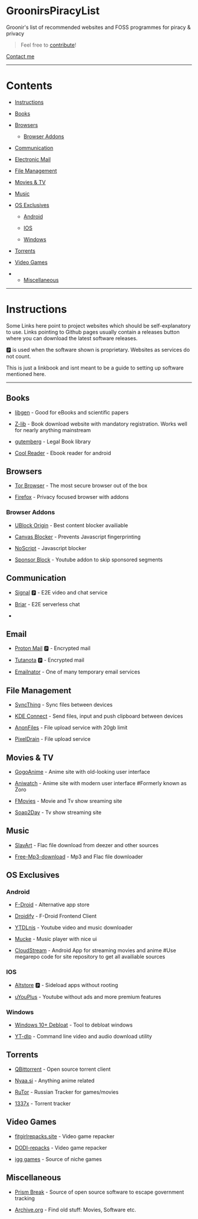 # GroonirsPiracyList

Groonir's list of recommended websites and FOSS programmes for piracy &amp; privacy

> Feel free to [contribute](https://github.com/Groonir/GroonirsPiracyList/issues/new)!

[Contact me](mailto:8jf4n3r@proton.me)

-----------------

# Contents

- [Instructions](#instructions)

- [Books](#books)

- [Browsers](#browsers)
     
   - [Browser Addons](#browser-addons)

- [Communication](#communication)

- [Electronic Mail](#email)

- [File Management](#file-management)

- [Movies & TV](#movies--tv)

- [Music](#music)

- [OS Exclusives](#os-exclusives)

   - [Android](#android)
   
   - [IOS](#ios)
   
   - [Windows](#windows)

- [Torrents](#torrents)

- [Video Games](#video-games)

- - [Miscellaneous](#miscellaneous)

-----------------

# Instructions

Some Links here point to project websites which should be self-explanatory to use. Links pointing to Github pages usually contain a releases button where you can download the latest software releases.

🅿️ is used when the software shown is proprietary. Websites as services do not count.

This is just a linkbook and isnt meant to be a guide to setting up software mentioned here.

-----------------

## Books

- [libgen](https://libgen.rs) - Good for eBooks and scientific papers 

- [Z-lib](https://singlelogin.re/) - Book download website with mandatory registration. Works well for nearly anything mainstream

- [gutemberg](https://www.gutenberg.org/) - Legal Book library
  
- [Cool Reader](https://sourceforge.net/projects/crengine/) - Ebook reader for android

  
## Browsers

- [Tor Browser](https://www.torproject.org/) - The most secure browser out of the box

- [Firefox](https://firefox.com) - Privacy focused browser with addons



### Browser Addons

- [UBlock Origin](https://github.com/gorhill/uBlock) - Best content blocker availiable

- [Canvas Blocker](https://github.com/kkapsner/CanvasBlocker) - Prevents Javascript fingerprinting

- [NoScript](https://github.com/hackademix/noscript/) - Javascript blocker

- [Sponsor Block](https://github.com/ajayyy/SponsorBlock) - Youtube addon to skip sponsored segments

## Communication 

- [Signal](https://signal.org) 🅿️  - E2E video and chat service 

- [Briar](https://briar.org) - E2E serverless chat

- 
 
## Email

  - [Proton Mail](https://proton.me/mail) 🅿️ - Encrypted mail

  - [Tutanota](https://mail.tutanota.com/) 🅿️ - Encrypted mail
  
  - [Emailnator](https://emailnator.com) - One of many temporary email services
  

 
 ## File Management
 
- [SyncThing](https://syncthing.net/) - Sync files between devices

- [KDE Connect](https://kdeconnect.kde.org/) - Send files, input and push clipboard between devices

- [AnonFiles](https://anonfiles.com/) - File upload service with 20gb limit

- [PixelDrain](https://pixeldrain.com/) - File upload service

 
## Movies & TV

- [GogoAnime](https://gogoanime3.net) - Anime site with old-looking user interface

- [Aniwatch](https://aniwatch.to) - Anime site with modern user interface #Formerly known as Zoro

- [FMovies](https://fmoviesz.to) - Movie and Tv show sreaming site

- [Soap2Day](https://soap2day.to) - Tv show streaming site


## Music

- [SlavArt](https://slavart.gamesdrive.net/) - Flac file download from deezer and other sources

- [Free-Mp3-download](https://free-mp3-download.net/) - Mp3 and Flac file downloader


## OS Exclusives



### Android

- [F-Droid](https://f-droid.org/packages/org.fdroid.fdroid/) - Alternative app store

- [Droidify](https://f-droid.org/en/packages/com.looker.droidify/) - F-Droid Frontend Client

- [YTDLnis](https://github.com/deniscerri/ytdlnis) - Youtube video and music downloader

- [Mucke](https://github.com/moritz-weber/mucke) - Music player with nice ui

- [CloudStream](https://github.com/recloudstream/cloudstream) - Android App for streaming movies and anime #Use megarepo code for site repository to get all availiable sources


### IOS

- [Altstore](https://altstore.io/) 🅿️  - Sideload apps without rooting

- [uYouPlus](https://github.com/qnblackcat/uYouPlus/) - Youtube without ads and more premium features

### Windows

- [Windows 10+ Debloat](https://github.com/LeDragoX/Win-Debloat-Tools) - Tool to debloat windows

- [YT-dlp](https://github.com/yt-dlp/yt-dlp) - Command line video and audio download utility

## Torrents

- [QBittorrent](https://qbittorrent.org) - Open source torrent client
  
- [Nyaa.si](https://nyaa.si) - Anything anime related

- [RuTor](http://rutor.info/) - Russian Tracker for games/movies

- [1337x](https://1337x.to/) - Torrent tracker



## Video Games

- [fitgirlrepacks.site](https://fitgirl-repacks.site/) - Video game repacker

- [DODI-repacks](https://dodi-repacks.site/) - Video game repacker

- [igg games](https://igg-games.com) - Source of niche games 


## Miscellaneous

- [Prism Break](https://prism-break.com) - Source of open source software to escape government tracking

- [Archive.org](https://archive.org) - Find old stuff: Movies, Software etc.



